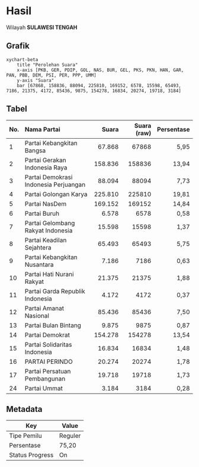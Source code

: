 # Hasil

Wilayah **SULAWESI TENGAH**

## Grafik

```mermaid
xychart-beta
    title "Perolehan Suara"
    x-axis [PKB, GER, PDIP, GOL, NAS, BUR, GEL, PKS, PKN, HAN, GAR, PAN, PBB, DEM, PSI, PER, PPP, UMM]
    y-axis "Suara"
    bar [67868, 158836, 88094, 225810, 169152, 6578, 15598, 65493, 7186, 21375, 4172, 85436, 9875, 154278, 16834, 20274, 19718, 3184]
```

## Tabel

| No. | Nama Partai                           | Suara   | Suara (raw) | Persentase |
|:--- |:------------------------------------- | -------:| -----------:| ----------:|
| 1   | Partai Kebangkitan Bangsa             | 67.868  | 67868       | 5,95       |
| 2   | Partai Gerakan Indonesia Raya         | 158.836 | 158836      | 13,94      |
| 3   | Partai Demokrasi Indonesia Perjuangan | 88.094  | 88094       | 7,73       |
| 4   | Partai Golongan Karya                 | 225.810 | 225810      | 19,81      |
| 5   | Partai NasDem                         | 169.152 | 169152      | 14,84      |
| 6   | Partai Buruh                          | 6.578   | 6578        | 0,58       |
| 7   | Partai Gelombang Rakyat Indonesia     | 15.598  | 15598       | 1,37       |
| 8   | Partai Keadilan Sejahtera             | 65.493  | 65493       | 5,75       |
| 9   | Partai Kebangkitan Nusantara          | 7.186   | 7186        | 0,63       |
| 10  | Partai Hati Nurani Rakyat             | 21.375  | 21375       | 1,88       |
| 11  | Partai Garda Republik Indonesia       | 4.172   | 4172        | 0,37       |
| 12  | Partai Amanat Nasional                | 85.436  | 85436       | 7,50       |
| 13  | Partai Bulan Bintang                  | 9.875   | 9875        | 0,87       |
| 14  | Partai Demokrat                       | 154.278 | 154278      | 13,54      |
| 15  | Partai Solidaritas Indonesia          | 16.834  | 16834       | 1,48       |
| 16  | PARTAI PERINDO                        | 20.274  | 20274       | 1,78       |
| 17  | Partai Persatuan Pembangunan          | 19.718  | 19718       | 1,73       |
| 24  | Partai Ummat                          | 3.184   | 3184        | 0,28       |


## Metadata

| Key             | Value   |
| --------------- | ------- |
| Tipe Pemilu     | Reguler |
| Persentase      | 75,20   |
| Status Progress | On      |



